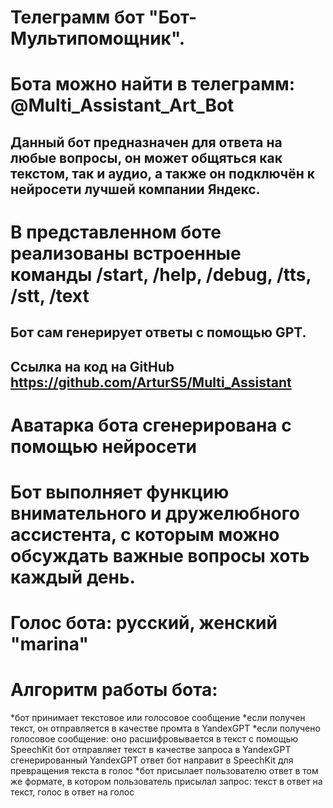 # Телеграмм бот "Бот-Мультипомощник". #
# Бота можно найти в телеграмм: @Multi_Assistant_Art_Bot #
## Данный бот предназначен для ответа на любые вопросы, он может общяться как текстом, так и аудио, а также он подключён к нейросети лучшей компании Яндекс. ##
# В представленном боте реализованы встроенные команды /start, /help, /debug, /tts, /stt, /text #
##  Бот сам генерирует ответы с помощью GPT. ##
## Ссылка на код на GitHub https://github.com/ArturS5/Multi_Assistant ##
# Аватарка бота сгенерирована с помощью нейросети #
# Бот выполняет функцию внимательного и дружелюбного ассистента, с которым можно обсуждать важные вопросы хоть каждый день. #
# Голос бота: русский, женский "marina" #

# Алгоритм работы бота: #
*бот принимает текстовое или голосовое сообщение
*если получен текст, он отправляется в качестве промта в YandexGPT
*если получено голосовое сообщение:
    оно расшифровывается в текст с помощью SpeechKit
    бот отправляет текст в качестве запроса в YandexGPT
    сгенерированный YandexGPT ответ бот направит в SpeechKit для превращения текста в голос
*бот присылает пользователю ответ в том же формате, в котором пользователь присылал запрос: текст в ответ на текст, голос в ответ на голос
